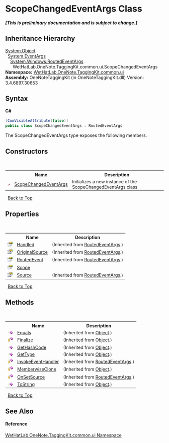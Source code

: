 # ScopeChangedEventArgs Class
 _**\[This is preliminary documentation and is subject to change.\]**_


## Inheritance Hierarchy
<a href="http://msdn2.microsoft.com/en-us/library/e5kfa45b" target="_blank">System.Object</a><br />&nbsp;&nbsp;<a href="http://msdn2.microsoft.com/en-us/library/118wxtk3" target="_blank">System.EventArgs</a><br />&nbsp;&nbsp;&nbsp;&nbsp;<a href="http://msdn2.microsoft.com/en-us/library/ms589740" target="_blank">System.Windows.RoutedEventArgs</a><br />&nbsp;&nbsp;&nbsp;&nbsp;&nbsp;&nbsp;WetHatLab.OneNote.TaggingKit.common.ui.ScopeChangedEventArgs<br />
**Namespace:**&nbsp;<a href="043a9407-ac38-b3ac-7348-a6090af495ad">WetHatLab.OneNote.TaggingKit.common.ui</a><br />**Assembly:**&nbsp;OneNoteTaggingKit (in OneNoteTaggingKit.dll) Version: 3.4.6897.30653

## Syntax

**C#**<br />
``` C#
[ComVisibleAttribute(false)]
public class ScopeChangedEventArgs : RoutedEventArgs
```

The ScopeChangedEventArgs type exposes the following members.


## Constructors
&nbsp;<table><tr><th></th><th>Name</th><th>Description</th></tr><tr><td>![Protected method](media/protmethod.gif "Protected method")</td><td><a href="767c7cc9-ded5-3e6b-78ea-c137f48e79c5">ScopeChangedEventArgs</a></td><td>
Initializes a new instance of the ScopeChangedEventArgs class</td></tr></table>&nbsp;
<a href="#scopechangedeventargs-class">Back to Top</a>

## Properties
&nbsp;<table><tr><th></th><th>Name</th><th>Description</th></tr><tr><td>![Public property](media/pubproperty.gif "Public property")</td><td><a href="http://msdn2.microsoft.com/en-us/library/ms601232" target="_blank">Handled</a></td><td> (Inherited from <a href="http://msdn2.microsoft.com/en-us/library/ms589740" target="_blank">RoutedEventArgs</a>.)</td></tr><tr><td>![Public property](media/pubproperty.gif "Public property")</td><td><a href="http://msdn2.microsoft.com/en-us/library/ms601233" target="_blank">OriginalSource</a></td><td> (Inherited from <a href="http://msdn2.microsoft.com/en-us/library/ms589740" target="_blank">RoutedEventArgs</a>.)</td></tr><tr><td>![Public property](media/pubproperty.gif "Public property")</td><td><a href="http://msdn2.microsoft.com/en-us/library/ms601234" target="_blank">RoutedEvent</a></td><td> (Inherited from <a href="http://msdn2.microsoft.com/en-us/library/ms589740" target="_blank">RoutedEventArgs</a>.)</td></tr><tr><td>![Public property](media/pubproperty.gif "Public property")</td><td><a href="8590b6b4-deeb-e9a3-cc30-57528eb6ea92">Scope</a></td><td /></tr><tr><td>![Public property](media/pubproperty.gif "Public property")</td><td><a href="http://msdn2.microsoft.com/en-us/library/ms601235" target="_blank">Source</a></td><td> (Inherited from <a href="http://msdn2.microsoft.com/en-us/library/ms589740" target="_blank">RoutedEventArgs</a>.)</td></tr></table>&nbsp;
<a href="#scopechangedeventargs-class">Back to Top</a>

## Methods
&nbsp;<table><tr><th></th><th>Name</th><th>Description</th></tr><tr><td>![Public method](media/pubmethod.gif "Public method")</td><td><a href="http://msdn2.microsoft.com/en-us/library/bsc2ak47" target="_blank">Equals</a></td><td> (Inherited from <a href="http://msdn2.microsoft.com/en-us/library/e5kfa45b" target="_blank">Object</a>.)</td></tr><tr><td>![Protected method](media/protmethod.gif "Protected method")</td><td><a href="http://msdn2.microsoft.com/en-us/library/4k87zsw7" target="_blank">Finalize</a></td><td> (Inherited from <a href="http://msdn2.microsoft.com/en-us/library/e5kfa45b" target="_blank">Object</a>.)</td></tr><tr><td>![Public method](media/pubmethod.gif "Public method")</td><td><a href="http://msdn2.microsoft.com/en-us/library/zdee4b3y" target="_blank">GetHashCode</a></td><td> (Inherited from <a href="http://msdn2.microsoft.com/en-us/library/e5kfa45b" target="_blank">Object</a>.)</td></tr><tr><td>![Public method](media/pubmethod.gif "Public method")</td><td><a href="http://msdn2.microsoft.com/en-us/library/dfwy45w9" target="_blank">GetType</a></td><td> (Inherited from <a href="http://msdn2.microsoft.com/en-us/library/e5kfa45b" target="_blank">Object</a>.)</td></tr><tr><td>![Protected method](media/protmethod.gif "Protected method")</td><td><a href="http://msdn2.microsoft.com/en-us/library/ms521873" target="_blank">InvokeEventHandler</a></td><td> (Inherited from <a href="http://msdn2.microsoft.com/en-us/library/ms589740" target="_blank">RoutedEventArgs</a>.)</td></tr><tr><td>![Protected method](media/protmethod.gif "Protected method")</td><td><a href="http://msdn2.microsoft.com/en-us/library/57ctke0a" target="_blank">MemberwiseClone</a></td><td> (Inherited from <a href="http://msdn2.microsoft.com/en-us/library/e5kfa45b" target="_blank">Object</a>.)</td></tr><tr><td>![Protected method](media/protmethod.gif "Protected method")</td><td><a href="http://msdn2.microsoft.com/en-us/library/ms521874" target="_blank">OnSetSource</a></td><td> (Inherited from <a href="http://msdn2.microsoft.com/en-us/library/ms589740" target="_blank">RoutedEventArgs</a>.)</td></tr><tr><td>![Public method](media/pubmethod.gif "Public method")</td><td><a href="http://msdn2.microsoft.com/en-us/library/7bxwbwt2" target="_blank">ToString</a></td><td> (Inherited from <a href="http://msdn2.microsoft.com/en-us/library/e5kfa45b" target="_blank">Object</a>.)</td></tr></table>&nbsp;
<a href="#scopechangedeventargs-class">Back to Top</a>

## See Also


#### Reference
<a href="043a9407-ac38-b3ac-7348-a6090af495ad">WetHatLab.OneNote.TaggingKit.common.ui Namespace</a><br />